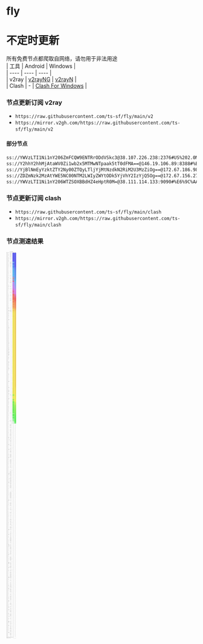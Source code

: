 # fly
# 不定时更新
所有免费节点都爬取自网络，请勿用于非法用途  
|  工具  | Android  | Windows  |  
|  ----  | ----   | ----  |  
| v2ray  | [v2rayNG](https://github.com/2dust/v2rayNG/releases) | [v2rayN](https://github.com/2dust/v2rayN/releases) |  
| Clash  | - | [Clash For Windows](https://github.com/2dust/clashN/releases) | 
  
### 节点更新订阅  v2ray
- `https://raw.githubusercontent.com/ts-sf/fly/main/v2`  
- `https://mirror.v2gh.com/https://raw.githubusercontent.com/ts-sf/fly/main/v2`  

#### 部分节点  
``` 
ss://YWVzLTI1Ni1nY206ZmFCQW9ENTRrODdVSkc3@38.107.226.238:2376#US%202.0MB%2Fs
ss://Y2hhY2hhMjAtaWV0Zi1wb2x5MTMwNTpaak5tT0dFMA==@146.19.106.89:8388#%E6%9C%AA%E7%9F%A52
ss://YjBlNmEyYzktZTY2Ny00ZTQyLTljYjMtNzdkN2RiM2U3MzZiOg==@172.67.186.98:443#%E6%9C%AA%E7%9F%A53
ss://ZDZmNzk2MzAtYWE5NC00NTM2LWIyZWYtODk5YjVhY2IzYjQ5Og==@172.67.156.27:443#%E6%9C%AA%E7%9F%A54
ss://YWVzLTI1Ni1nY206WTZSOXBBdHZ4eHptR0M=@38.111.114.133:9090#%E6%9C%AA%E7%9F%A55%202.0MB%2Fs
```
### 节点更新订阅  clash
- `https://raw.githubusercontent.com/ts-sf/fly/main/clash`  
- `https://mirror.v2gh.com/https://raw.githubusercontent.com/ts-sf/fly/main/clash`  

### 节点测速结果
![image](traffic.png)
